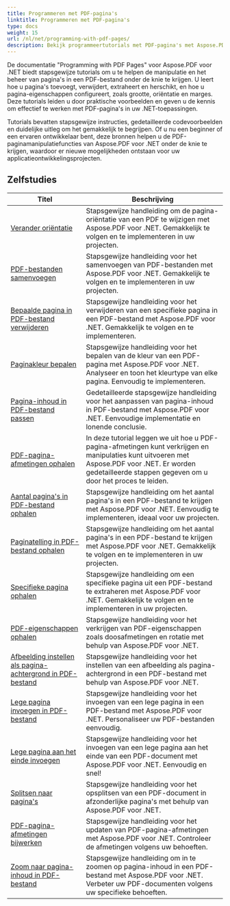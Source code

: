 ```yaml
---
title: Programmeren met PDF-pagina's
linktitle: Programmeren met PDF-pagina's
type: docs
weight: 15
url: /nl/net/programming-with-pdf-pages/
description: Bekijk programmeertutorials met PDF-pagina's met Aspose.PDF voor .NET. Leer hoe u de pagina's van PDF-bestanden kunt manipuleren en aanpassen.
---
```

De documentatie "Programming with PDF Pages" voor Aspose.PDF voor .NET biedt stapsgewijze tutorials om u te helpen de manipulatie en het beheer van pagina's in een PDF-bestand onder de knie te krijgen. U leert hoe u pagina's toevoegt, verwijdert, extraheert en herschikt, en hoe u pagina-eigenschappen configureert, zoals grootte, oriëntatie en marges. Deze tutorials leiden u door praktische voorbeelden en geven u de kennis om effectief te werken met PDF-pagina's in uw .NET-toepassingen.

Tutorials bevatten stapsgewijze instructies, gedetailleerde codevoorbeelden en duidelijke uitleg om het gemakkelijk te begrijpen. Of u nu een beginner of een ervaren ontwikkelaar bent, deze bronnen helpen u de PDF-paginamanipulatiefuncties van Aspose.PDF voor .NET onder de knie te krijgen, waardoor er nieuwe mogelijkheden ontstaan voor uw applicatieontwikkelingsprojecten.

## Zelfstudies
| Titel | Beschrijving |
| --- | --- | 
| [Verander oriëntatie](./change-orientation/) | Stapsgewijze handleiding om de pagina-oriëntatie van een PDF te wijzigen met Aspose.PDF voor .NET. Gemakkelijk te volgen en te implementeren in uw projecten. |  
| [PDF-bestanden samenvoegen](./concatenate-pdf-files/) | Stapsgewijze handleiding voor het samenvoegen van PDF-bestanden met Aspose.PDF voor .NET. Gemakkelijk te volgen en te implementeren in uw projecten. |  
| [Bepaalde pagina in PDF-bestand verwijderen](./delete-particular-page/) | Stapsgewijze handleiding voor het verwijderen van een specifieke pagina in een PDF-bestand met Aspose.PDF voor .NET. Gemakkelijk te volgen en te implementeren. |  
| [Paginakleur bepalen](./determine-page-color/) | Stapsgewijze handleiding voor het bepalen van de kleur van een PDF-pagina met Aspose.PDF voor .NET. Analyseer en toon het kleurtype van elke pagina. Eenvoudig te implementeren. |  
| [Pagina-inhoud in PDF-bestand passen](./fit-page-contents/) | Gedetailleerde stapsgewijze handleiding voor het aanpassen van pagina-inhoud in PDF-bestand met Aspose.PDF voor .NET. Eenvoudige implementatie en lonende conclusie. |  
| [PDF-pagina-afmetingen ophalen](./get-dimensions/) | In deze tutorial leggen we uit hoe u PDF-pagina-afmetingen kunt verkrijgen en manipulaties kunt uitvoeren met Aspose.PDF voor .NET. Er worden gedetailleerde stappen gegeven om u door het proces te leiden. |  
| [Aantal pagina's in PDF-bestand ophalen](./get-number-of-pages/) | Stapsgewijze handleiding om het aantal pagina's in een PDF-bestand te krijgen met Aspose.PDF voor .NET. Eenvoudig te implementeren, ideaal voor uw projecten. |  
| [Paginatelling in PDF-bestand ophalen](./get-page-count/) | Stapsgewijze handleiding om het aantal pagina's in een PDF-bestand te krijgen met Aspose.PDF voor .NET. Gemakkelijk te volgen en te implementeren in uw projecten. |  
| [Specifieke pagina ophalen](./get-particular-page/) | Stapsgewijze handleiding om een specifieke pagina uit een PDF-bestand te extraheren met Aspose.PDF voor .NET. Gemakkelijk te volgen en te implementeren in uw projecten. |  
| [PDF-eigenschappen ophalen](./get-properties/) | Stapsgewijze handleiding voor het verkrijgen van PDF-eigenschappen zoals doosafmetingen en rotatie met behulp van Aspose.PDF voor .NET. |  
| [Afbeelding instellen als pagina-achtergrond in PDF-bestand](./image-as-background/) | Stapsgewijze handleiding voor het instellen van een afbeelding als pagina-achtergrond in een PDF-bestand met behulp van Aspose.PDF voor .NET. |  
| [Lege pagina invoegen in PDF-bestand](./insert-empty-page/) | Stapsgewijze handleiding voor het invoegen van een lege pagina in een PDF-bestand met Aspose.PDF voor .NET. Personaliseer uw PDF-bestanden eenvoudig. |  
| [Lege pagina aan het einde invoegen](./insert-empty-page-at-end/) | Stapsgewijze handleiding voor het invoegen van een lege pagina aan het einde van een PDF-document met Aspose.PDF voor .NET. Eenvoudig en snel! |  
| [Splitsen naar pagina's](./split-to-pages/) | Stapsgewijze handleiding voor het opsplitsen van een PDF-document in afzonderlijke pagina's met behulp van Aspose.PDF voor .NET. |  
| [PDF-pagina-afmetingen bijwerken](./update-dimensions/) | Stapsgewijze handleiding voor het updaten van PDF-pagina-afmetingen met Aspose.PDF voor .NET. Controleer de afmetingen volgens uw behoeften. |  
| [Zoom naar pagina-inhoud in PDF-bestand](./zoom-to-page-contents/) | Stapsgewijze handleiding om in te zoomen op pagina-inhoud in een PDF-bestand met Aspose.PDF voor .NET. Verbeter uw PDF-documenten volgens uw specifieke behoeften. |  